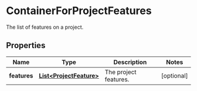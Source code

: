

# ContainerForProjectFeatures

The list of features on a project.

## Properties

| Name | Type | Description | Notes |
|------------ | ------------- | ------------- | -------------|
|**features** | [**List&lt;ProjectFeature&gt;**](ProjectFeature.md) | The project features. |  [optional] |



